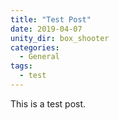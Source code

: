 ```yaml
---
title: "Test Post"
date: 2019-04-07
unity_dir: box_shooter
categories:
  - General
tags:
  - test
---
```


This is a test post.